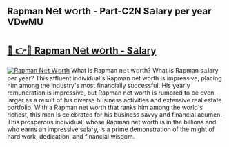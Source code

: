 ## Rapman N𝚎t w𝚘rth - Part-C2N S𝚊lary per year VDwMU

# <h2><a href="http://gc3hs6.nevu.top/?p=Rapman">🔗 👉🔴 Rapman N𝚎t w𝚘rth - S𝚊lary</a></h2>

[![Rapman N𝚎t W𝚘rth](https://i.imgur.com/Oavwk0R.jpeg)](http://gc3hs6.nevu.top/?p=Rapman)
What is Rapman n𝚎t w𝚘rth? What is Rapman s𝚊lary per year?
This affluent individual's Rapman net worth is impressive, placing him among the industry's most financially successful. His yearly remuneration is impressive, but Rapman net worth is rumored to be even larger as a result of his diverse business activities and extensive real estate portfolio. With a Rapman net worth that ranks him among the world's richest, this man is celebrated for his business savvy and financial acumen. This prosperous individual, whose Rapman net worth is in the billions and who earns an impressive salary, is a prime demonstration of the might of hard work, dedication, and financial wisdom.
